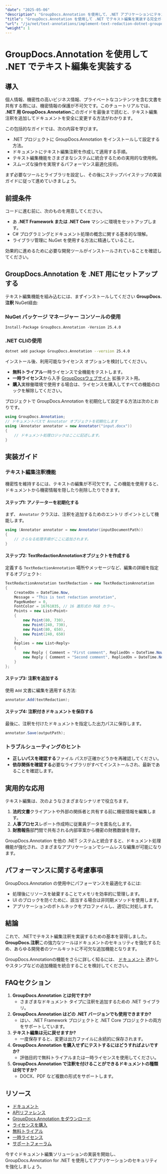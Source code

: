 ```yaml
---
"date": "2025-05-06"
"description": "GroupDocs.Annotation を使用して、.NET アプリケーションにテキスト編集注釈を実装する方法を学びます。機密情報を簡単に保護します。"
"title": "GroupDocs.Annotation を使用して .NET でテキスト編集を実装する完全ガイド"
"url": "/ja/net/text-annotations/implement-text-redaction-dotnet-groupdocs-annotation/"
"weight": 1
---
```


# GroupDocs.Annotation を使用して .NET でテキスト編集を実装する

## 導入

個人情報、機密性の高いビジネス情報、プライベートなコンテンツを含む文書を共有する際には、機密情報の保護が不可欠です。このチュートリアルでは、 **.NET 用 GroupDocs.Annotation**このガイドを最後まで読むと、テキスト編集注釈を追加してドキュメントを安全に変更する方法がわかります。

この包括的なガイドでは、次の内容を学びます。
- .NET プロジェクトに GroupDocs.Annotation をインストールして設定する方法。
- ドキュメントにテキスト編集注釈を作成して適用する手順。
- テキスト編集機能をさまざまなシステムに統合するための実用的な使用例。
- スムーズな操作を実現するパフォーマンス最適化技術。

まず必要なツールとライブラリを設定し、その後にステップバイステップの実装ガイドに従って進めていきましょう。

## 前提条件

コードに進む前に、次のものを用意してください。
- あ **.NET Framework または .NET Core** マシンに環境をセットアップします。
- C# プログラミングとドキュメント処理の概念に関する基本的な理解。
- ライブラリ管理に NuGet を使用する方法に精通していること。

効果的に進めるために必要な開発ツールがインストールされていることを確認してください。

## GroupDocs.Annotation を .NET 用にセットアップする

テキスト編集機能を組み込むには、まずインストールしてください **GroupDocs.注釈** NuGet経由:

### NuGet パッケージ マネージャー コンソールの使用
```shell
Install-Package GroupDocs.Annotation -Version 25.4.0
```

### .NET CLIの使用
```bash
dotnet add package GroupDocs.Annotation --version 25.4.0
```

インストール後、利用可能なライセンス オプションを検討してください。 
- **無料トライアル**一時ライセンスで全機能をテストします。
- **一時ライセンス**から入手 [GroupDocsウェブサイト](https://purchase.groupdocs.com/temporary-license/) 拡張テスト用。
- **購入**実稼働環境で使用する場合は、ライセンスを購入してすべての機能のロックを解除してください。

プロジェクトで GroupDocs.Annotation を初期化して設定する方法は次のとおりです。
```csharp
using GroupDocs.Annotation;
// ドキュメントパスで Annotator オブジェクトを初期化します
using (Annotator annotator = new Annotator("input.docx"))
{
    // ドキュメント処理ロジックはここに記述します。
}
```

## 実装ガイド

### テキスト編集注釈機能

機密性を維持するには、テキストの編集が不可欠です。この機能を使用すると、ドキュメントから機密情報を隠したり削除したりできます。

#### ステップ1: アノテーターを初期化する
まず、 `Annotator` クラスは、注釈を追加するためのエントリ ポイントとして機能します。
```csharp
using (Annotator annotator = new Annotator(inputDocumentPath))
{
    // さらなる処理手順がここに追加されます。
}
```

#### ステップ2: TextRedactionAnnotationオブジェクトを作成する
定義する `TextRedactionAnnotation` 場所やメッセージなど、編集の詳細を指定するオブジェクト:
```csharp
TextRedactionAnnotation textRedaction = new TextRedactionAnnotation
{
    CreatedOn = DateTime.Now,
    Message = "This is text redaction annotation",
    PageNumber = 0,
    FontColor = 16761035, // 16 進形式の RGB カラー。
    Points = new List<Point>
    {
        new Point(80, 730),
        new Point(240, 730),
        new Point(80, 650),
        new Point(240, 650)
    },
    Replies = new List<Reply>
    {
        new Reply { Comment = "First comment", RepliedOn = DateTime.Now },
        new Reply { Comment = "Second comment", RepliedOn = DateTime.Now }
    }
};
```

#### ステップ3: 注釈を追加する
使用 `Add` 文書に編集を適用する方法:
```csharp
annotator.Add(textRedaction);
```

#### ステップ4: 注釈付きドキュメントを保存する
最後に、注釈を付けたドキュメントを指定した出力パスに保存します。
```csharp
annotator.Save(outputPath);
```

### トラブルシューティングのヒント
- **正しいパスを確認する**ファイル パスが正確かどうかを再確認してください。
- **依存関係を確認する**必要なライブラリがすべてインストールされ、最新であることを確認します。

## 実用的な応用

テキスト編集は、次のようなさまざまなシナリオで役立ちます。
1. **法的文書**クライアントや外部の関係者と共有する前に機密情報を編集します。
2. **人事プロセス**レポート作成時に従業員データを匿名化します。
3. **財務報告**部門間で共有される内部草案から機密の財務数値を隠す。

GroupDocs.Annotation を他の .NET システムと統合すると、ドキュメント処理機能が強化され、さまざまなアプリケーションでシームレスな編集が可能になります。

## パフォーマンスに関する考慮事項

GroupDocs.Annotation の使用中にパフォーマンスを最適化するには:
- 処理後にリソースを破棄することでメモリを効率的に管理します。
- UI のブロックを防ぐために、該当する場合は非同期メソッドを使用します。
- アプリケーションのボトルネックをプロファイルし、適切に対処します。

## 結論

これで、.NETでテキスト編集注釈を実装するための基本を習得しました。 **GroupDocs.注釈**この強力なツールはドキュメントのセキュリティを強化するため、あらゆる開発者のツールキットに不可欠な追加機能となります。 

GroupDocs.Annotationの機能をさらに詳しく知るには、 [ドキュメント](https://docs.groupdocs.com/annotation/net/) 透かしやスタンプなどの追加機能を統合することを検討してください。

## FAQセクション

1. **GroupDocs.Annotation とは何ですか?**
   - さまざまなドキュメント タイプに注釈を追加するための .NET ライブラリ。
2. **GroupDocs.Annotation はどの .NET バージョンでも使用できますか?**
   - はい、.NET Framework プロジェクトと .NET Core プロジェクトの両方をサポートしています。
3. **テキスト編集は元に戻せますか?**
   - 一度保存すると、変更は出力ファイルに永続的に保存されます。
4. **GroupDocs.Annotation を購入せずにテストするにはどうすればよいですか?**
   - 評価目的で無料トライアルまたは一時ライセンスを使用してください。
5. **GroupDocs.Annotation で注釈を付けることができるドキュメントの種類は何ですか?**
   - DOCX、PDF など複数の形式をサポートします。

## リソース
- [ドキュメント](https://docs.groupdocs.com/annotation/net/)
- [APIリファレンス](https://reference.groupdocs.com/annotation/net/)
- [GroupDocs.Annotation をダウンロード](https://releases.groupdocs.com/annotation/net/)
- [ライセンスを購入](https://purchase.groupdocs.com/buy)
- [無料トライアル](https://releases.groupdocs.com/annotation/net/)
- [一時ライセンス](https://purchase.groupdocs.com/temporary-license/)
- [サポートフォーラム](https://forum.groupdocs.com/c/annotation/)

今すぐドキュメント編集ソリューションの実装を開始し、GroupDocs.Annotation for .NET を使用してアプリケーションのセキュリティを強化しましょう。